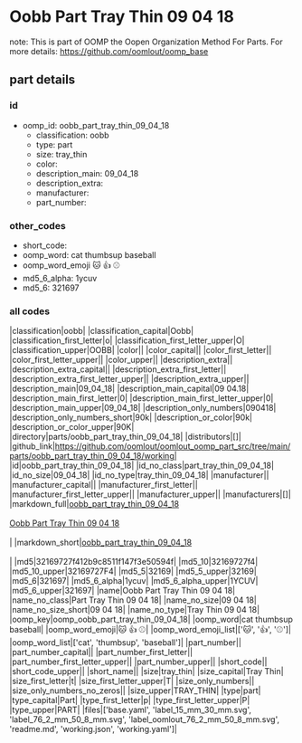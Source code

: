 # Oobb Part Tray Thin 09 04 18  

note: This is part of OOMP the Oopen Organization Method For Parts. For more details: https://github.com/oomlout/oomp_base

##  part details





### id
* oomp_id: oobb_part_tray_thin_09_04_18
  * classification: oobb
  * type: part
  * size: tray_thin
  * color: 
  * description_main: 09_04_18
  * description_extra: 
  * manufacturer: 
  * part_number: 

### other_codes
* short_code: 
* oomp_word: cat thumbsup baseball
* oomp_word_emoji :cat: :thumbsup: :baseball:
* md5_6_alpha: 1ycuv
* md5_6: 321697

### all codes 
|classification|oobb|
|classification_capital|Oobb|
|classification_first_letter|o|
|classification_first_letter_upper|O|
|classification_upper|OOBB|
|color||
|color_capital||
|color_first_letter||
|color_first_letter_upper||
|color_upper||
|description_extra||
|description_extra_capital||
|description_extra_first_letter||
|description_extra_first_letter_upper||
|description_extra_upper||
|description_main|09_04_18|
|description_main_capital|09 04.18|
|description_main_first_letter|0|
|description_main_first_letter_upper|0|
|description_main_upper|09_04_18|
|description_only_numbers|090418|
|description_only_numbers_short|90k|
|description_or_color|90k|
|description_or_color_upper|90K|
|directory|parts/oobb_part_tray_thin_09_04_18|
|distributors|[]|
|github_link|https://github.com/oomlout/oomlout_oomp_part_src/tree/main/parts/oobb_part_tray_thin_09_04_18/working|
|id|oobb_part_tray_thin_09_04_18|
|id_no_class|part_tray_thin_09_04_18|
|id_no_size|09_04_18|
|id_no_type|tray_thin_09_04_18|
|manufacturer||
|manufacturer_capital||
|manufacturer_first_letter||
|manufacturer_first_letter_upper||
|manufacturer_upper||
|manufacturers|[]|
|markdown_full|[oobb_part_tray_thin_09_04_18](https://github.com/oomlout/oomlout_oomp_part_src/tree/main/parts/oobb_part_tray_thin_09_04_18/working)<br>[](https://github.com/oomlout/oomlout_oomp_part_src/tree/main/parts/oobb_part_tray_thin_09_04_18/working)<br>[Oobb Part Tray Thin 09 04 18](https://github.com/oomlout/oomlout_oomp_part_src/tree/main/parts/oobb_part_tray_thin_09_04_18/working)<br><br>|
|markdown_short|[oobb_part_tray_thin_09_04_18](https://github.com/oomlout/oomlout_oomp_part_src/tree/main/parts/oobb_part_tray_thin_09_04_18/working)<br><br>|
|md5|32169727f412b9c8511f147f3e50594f|
|md5_10|32169727f4|
|md5_10_upper|32169727F4|
|md5_5|32169|
|md5_5_upper|32169|
|md5_6|321697|
|md5_6_alpha|1ycuv|
|md5_6_alpha_upper|1YCUV|
|md5_6_upper|321697|
|name|Oobb Part Tray Thin 09 04 18|
|name_no_class|Part Tray Thin 09 04 18|
|name_no_size|09 04 18|
|name_no_size_short|09 04 18|
|name_no_type|Tray Thin 09 04 18|
|oomp_key|oomp_oobb_part_tray_thin_09_04_18|
|oomp_word|cat thumbsup baseball|
|oomp_word_emoji|:cat: :thumbsup: :baseball:|
|oomp_word_emoji_list|[':cat:', ':thumbsup:', ':baseball:']|
|oomp_word_list|['cat', 'thumbsup', 'baseball']|
|part_number||
|part_number_capital||
|part_number_first_letter||
|part_number_first_letter_upper||
|part_number_upper||
|short_code||
|short_code_upper||
|short_name||
|size|tray_thin|
|size_capital|Tray Thin|
|size_first_letter|t|
|size_first_letter_upper|T|
|size_only_numbers||
|size_only_numbers_no_zeros||
|size_upper|TRAY_THIN|
|type|part|
|type_capital|Part|
|type_first_letter|p|
|type_first_letter_upper|P|
|type_upper|PART|
|files|['base.yaml', 'label_15_mm_30_mm.svg', 'label_76_2_mm_50_8_mm.svg', 'label_oomlout_76_2_mm_50_8_mm.svg', 'readme.md', 'working.json', 'working.yaml']|
